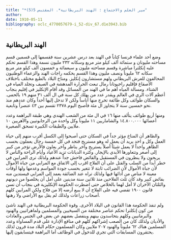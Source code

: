 ```yaml
---
title: "*سير العلم والاجتماع : الهند البريطانية*. المقتبس 5(5)"
author: 
date: 1910-05-11
bibliography: oclc_4770057679-i_52-div_67.d1e3943.bib
---
```




##  الهند البريطانية 


 وضع  أحد  علماء فرنسا كتاباً في الهند بعد درس  عشرين  سنة فقسمها إلى قسمين قسم مساحته مليونان و  ستمائة  ألف  كيلو متر مربع وسكانه  ٢٣٢  مليون نسمة وهذا القسم تحكم عليه إنكلترا مباشرة وقسم مساحته مليون و  سبعمائة  و  خمسون  ألف  كيلو متر مربع سكانه  ٦٢  مليوناً ونصف مليون وهذا القسم يحكمه راجات الهند والزعماء الوطنيون المحالفون للعرش البريطاني ولهم مستشارون إنكليز. ومناخ البلاد بالطبع مختلف باختلاف الأصقاع فإقليم راجبوتانا رمال تبعث الحرارة المدهشة في الصيف وتجلد المياه في الشتاء. ومسالة المياه أهم ما في الهند من المسائل وقد أقام الإنكليز في إقليم بنجاب أعظم آلات الري في العالم ويقدر عدد من يهلك كل سنة في ال  ألف  ٣١  منهم  ١٩  بالحمى. والسكان طوائف وكل طائفة تخرج منها أناساً ولكن لا تدخل إليها أحداً وكان عددهم منذ نحو  خمسين  سنة لا يتجاوز ال  مئة  فأصبح اليوم  ٢٣٧٨  تقسم بين  ٤٣  عنصراً وتابعية. 

 ومنها  أربع  طوائف يتألف منها  ١٦  في ال  مئة  من الشعب الهندي وهي طبقة البراهمة وعدد أعضائها  ١٤.٨٠٠.٠٠٠  والشاماريين  ١١  مليوناً وكل واحدة من الرجابوتيين والآهريين  ١٠  ملايين والطبقات الكبيرة تسحق الصغيرة. 

 والظاهر أن المناخ مؤثر جداً في السكان حتى أصبحوا إلى الكسل أقرب منهم إلى   حياة العمل وكل و  احد  يريد أن يعمل له وهو مستريح فتجد في كل  خمسة  رجال يعملون بحسب الظاهر واحداً لا يعمل شيئاً أصلاً يستريح وآخر يناظر وآخر يعاون فالأرض تؤجر من كبير إلى أصغر وتتعاورها الأيدي بالإيجار. وكثرة الديانات تزيد الأعياد وأيام الراحة والناس لا يربحون ولا ينظرون في المستقبل والفائض فاحش جداً عندهم ولذلك ترى المرابين في خطر أبداً من السلب والقتل على أن الفلاح اقرب إلى الاتفاق مع المرابي من جباة الأموال لأن جباة الأموال لأن الضرائب ثابتة لا تتغير بحسب جودة المواسم وعدمها ولها أوقات معينة لا مناص من أدائها فيها ولذلك تراه عند الضائقة يعمد إلى المرابي فيستدين منه بفائض كبير وقد كان  ثلث  الفلاحين منذ  ثلاثين  سنة مدينين على أمل أن يخلصوا من ديونهم والثلثان الآخران لا أمل لهما بالخلاص حتى اضطرت الحكومة الإنكليزية في بنجاب أن تسن قانون  ١٩٠٠  تقضي فيه على الفلاح أن لا يبيع أرضه إلا   من فلاح ولكن المرابين كلهم أصحاب زراعات ولذلك لم يقل بيع الأراضي ولا رهنها. 

 ولم تنفذ الحكومة هذا القانون في البلاد الأخرى. وقوة الحكومة البريطانية في الهند ناشئ من كون إنكلترا تحكم عناصر مختلفة من السيخيين والمسلمين ولماهراتيين والهنود والبرمانيين وكلهم يتحاسدون بينهم وينفصل بعضهم عن بعض في الجنس والعادات والأديان ولذلك كان من الصعب إشراكهم كلهم في منافع الإدارة على قدم المساواة وعدد المسلمين هناك  ٦٢  مليوناً والهنود  ٢٠٧  ملايين وكان المسلمون حكام البلاد مدة قرون لذلك يحتقرون المسابقات التي تجري للدخول في الوظائف أما البراهمة فيتسابقون إليها. 
